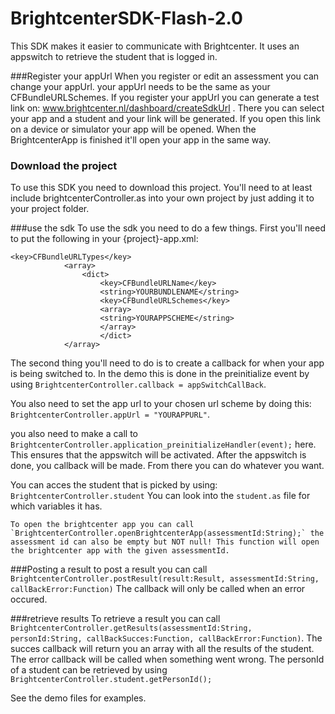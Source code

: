 BrightcenterSDK-Flash-2.0
=========================

This SDK makes it easier to communicate with Brightcenter. It uses an appswitch to retrieve the student that is logged in.

###Register your appUrl
When you register or edit an assessment you can change your appUrl. your appUrl needs to be the same as your CFBundleURLSchemes. If you register your appUrl you can generate a test link on: www.brightcenter.nl/dashboard/createSdkUrl . There you can select your app and a student and your link will be generated. If you open this link on a device or simulator your app will be opened.
When the BrightcenterApp is finished it'll open your app in the same way. 

### Download the project
To use this SDK you need to download this project. You'll need to at least include  brightcenterController.as into your own project by just adding it to your project folder.

###use the sdk
To use the sdk you need to do a few things. First you'll need to put the following in your {project}-app.xml:

```
<key>CFBundleURLTypes</key>
	        <array>
		        <dict>
			        <key>CFBundleURLName</key>
			        <string>YOURBUNDLENAME</string>
			        <key>CFBundleURLSchemes</key>
			        <array>
				    <string>YOURAPPSCHEME</string>
			        </array>
		            </dict>
	        </array>
```
 The second thing you'll need to do is to create a callback for when your app is being switched to. In the demo this is done in the preinitialize event by using `BrightcenterController.callback = appSwitchCallBack`. 
 
 You also need to set the app url to your chosen url scheme by doing this: `BrightcenterController.appUrl = "YOURAPPURL"`. 
 
 you also need to make a call to `BrightcenterController.application_preinitializeHandler(event);` here. This ensures that the appswitch will be activated. After the appswitch is done, you callback will be made. From there you can do whatever you want. 
 
You can acces the student that is picked by using: `BrightcenterController.student` You can look into the `student.as` file for which variables it has.

 ```Open the Brightcenter App
 To open the brightcenter app you can call `BrightcenterController.openBrightcenterApp(assessmentId:String);` the assessment id can also be empty but NOT null! This function will open the brightcenter app with the given assessmentId.
 ```
 
 
 ###Posting a result
 to post a result you can call `BrightcenterController.postResult(result:Result, assessmentId:String, callBackError:Function)` The callback will only be called when an error occured.
 
 ###retrieve results
 To retrieve a result you can call `BrightcenterController.getResults(assessmentId:String, personId:String, callBackSucces:Function, callBackError:Function)`. The succes callback will return you an array with all the results of the student. The error callback will be called when something went wrong. The personId of a student can be retrieved by using `BrightcenterController.student.getPersonId();`
 
 See the demo files for examples.
